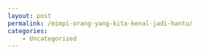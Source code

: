 ```yaml
---
layout: post
permalink: /mimpi-orang-yang-kita-kenal-jadi-hantu/
categories:
    - Uncategorized
---
```


